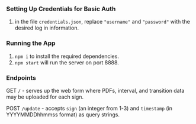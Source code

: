 ### Setting Up Credentials for Basic Auth

1. in the file `credentials.json`, replace `"username"` and `"password"` with the desired log in information. 

### Running the App

1. `npm i` to install the required dependencies.
2. `npm start` will run the server on port 8888.

### Endpoints

GET `/` - serves up the web form where PDFs, interval, and transition data may be uploaded for each sign.

POST `/update` - accepts `sign` (an integer from 1-3) and `timestamp` (in YYYYMMDDhhmmss format) as query strings. 
